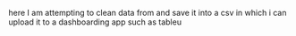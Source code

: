 here I am attempting to clean data from and save it into a csv in which i can upload it to a dashboarding app such as tableu
